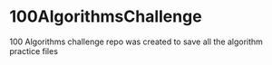 # 100AlgorithmsChallenge
100 Algorithms challenge repo was created to save all the algorithm practice files
<!-- Taking course to solve 100 algorithms -->